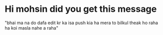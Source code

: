 # Hi mohsin did you get this message
"bhai ma na do dafa edit kr ka isa push kia ha mera to bilkul theak ho raha ha koi masla nahe a raha"